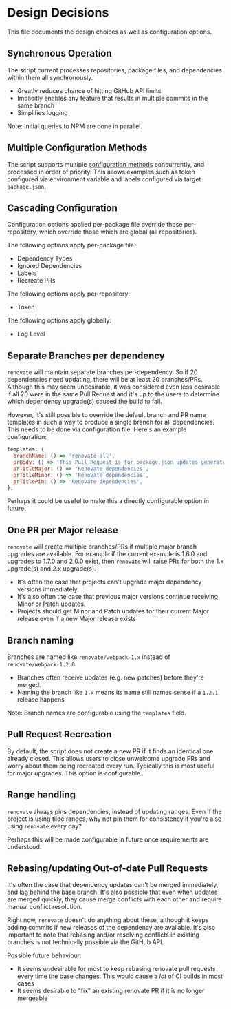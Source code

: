 # Design Decisions

This file documents the design choices as well as configuration options.

## Synchronous Operation

The script current processes repositories, package files, and dependencies within them all synchronously.
- Greatly reduces chance of hitting GitHub API limits
- Implicitly enables any feature that results in multiple commits in the same branch
- Simplifies logging

Note: Initial queries to NPM are done in parallel.

## Multiple Configuration Methods

The script supports multiple [configuration methods](configuration.md) concurrently, and processed in order of priority.
This allows examples such as token configured via environment variable and labels configured via target `package.json`.

## Cascading Configuration

Configuration options applied per-package file override those per-repository, which override those which are global (all repositories).

The following options apply per-package file:

- Dependency Types
- Ignored Dependencies
- Labels
- Recreate PRs

The following options apply per-repository:

- Token

The following options apply globally:

- Log Level

## Separate Branches per dependency

`renovate` will maintain separate branches per-dependency. So if 20 dependencies need updating, there will be at least 20 branches/PRs. Although this may seem undesirable, it was considered even less desirable if all 20 were in the same Pull Request and it's up to the users to determine which dependency upgrade(s) caused the build to fail.

However, it's still possible to override the default branch and PR name templates in such a way to produce a single branch for all dependencies. This needs to be done via configuration file. Here's an example configuration:

```javascript
templates: {
  branchName: () => 'renovate-all',
  prBody: () => 'This Pull Request is for package.json updates generated by the renovate utility.',
  prTitleMajor: () => 'Renovate dependencies',
  prTitleMinor: () => 'Renovate dependencies',
  prTitlePin: () => 'Renovate dependencies',
},
```

Perhaps it could be useful to make this a directly configurable option in future.

## One PR per Major release

`renovate` will create multiple branches/PRs if multiple major branch upgrades are available. For example if the current example is 1.6.0 and upgrades to 1.7.0 and 2.0.0 exist, then `renovate` will raise PRs for both the 1.x upgrade(s) and 2.x upgrade(s).

- It's often the case that projects can't upgrade major dependency versions immediately.
- It's also often the case that previous major versions continue receiving Minor or Patch updates.
- Projects should get Minor and Patch updates for their current Major release even if a new Major release exists

## Branch naming

Branches are named like `renovate/webpack-1.x` instead of `renovate/webpack-1.2.0`.

- Branches often receive updates (e.g. new patches) before they're merged.
- Naming the branch like `1.x` means its name still names sense if a `1.2.1` release happens

Note: Branch names are configurable using the `templates` field.

## Pull Request Recreation

By default, the script does not create a new PR if it finds an identical one already closed. This allows users to close unwelcome upgrade PRs and worry about them being recreated every run. Typically this is most useful for major upgrades.
This option is configurable.

## Range handling

`renovate` always pins dependencies, instead of updating ranges. Even if the project is using tilde ranges, why not pin them for consistency if you're also using `renovate` every day?

Perhaps this will be made configurable in future once requirements are understood.

## Rebasing/updating Out-of-date Pull Requests

It's often the case that dependency updates can't be merged immediately, and lag behind the base branch. It's also possible that even when updates are merged quickly, they cause merge conflicts with each other and require manual conflict resolution.

Right now, `renovate` doesn't do anything about these, although it keeps adding commits if new releases of the dependency are available. It's also important to note that rebasing and/or resolving conflicts in existing branches is not technically possible via the GitHub API.

Possible future behaviour:
- It seems undesirable for most to keep rebasing renovate pull requests every time the base changes. This would cause a *lot* of CI builds in most cases
- It seems desirable to "fix" an existing renovate PR if it is no longer mergeable
